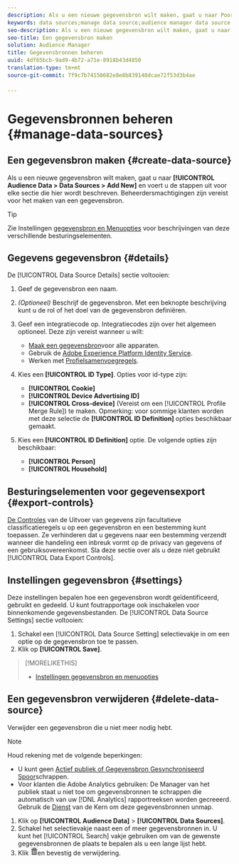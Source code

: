 ```yaml
---
description: Als u een nieuwe gegevensbron wilt maken, gaat u naar Poortgegevens > Gegevensbronnen > Nieuwe toevoegen en voert u de stappen voor elke hier beschreven sectie in. Beheerdersmachtigingen zijn vereist voor het maken van een gegevensbron.
keywords: data sources;manage data source;audience manager data source
seo-description: Als u een nieuwe gegevensbron wilt maken, gaat u naar Poortgegevens > Gegevensbronnen > Nieuwe toevoegen en voert u de stappen voor elke hier beschreven sectie in. Beheerdersmachtigingen zijn vereist voor het maken van een gegevensbron.
seo-title: Een gegevensbron maken
solution: Audience Manager
title: Gegevensbronnen beheren
uuid: 4df65bcb-9ad9-4b72-a71e-8918b43d4850
translation-type: tm+mt
source-git-commit: 7f9c7b74150682e8e8b839148dcae72f53d3b4ae

---
```



# Gegevensbronnen beheren {#manage-data-sources}

## Een gegevensbron maken {#create-data-source}

Als u een nieuwe gegevensbron wilt maken, gaat u naar **[!UICONTROL Audience Data > Data Sources > Add New]** en voert u de stappen uit voor elke sectie die hier wordt beschreven. Beheerdersmachtigingen zijn vereist voor het maken van een gegevensbron.

<!-- create-datasource.xml -->

>[!TIP]
>
>Zie Instellingen [gegevensbron en Menuopties](../features/datasources-list-and-settings.md#settings-menu-options) voor beschrijvingen van deze verschillende besturingselementen.

## Gegevens gegevensbron {#details}

De [!UICONTROL Data Source Details] sectie voltooien:

1. Geef de gegevensbron een naam.
1. *(Optioneel)* Beschrijf de gegevensbron. Met een beknopte beschrijving kunt u de rol of het doel van de gegevensbron definiëren.
1. Geef een integratiecode op. Integratiecodes zijn over het algemeen optioneel. Deze zijn vereist wanneer u wilt:

   * [Maak een gegevensbron](../features/profile-merge-rules/merge-rules-start.md#create-data-source)voor alle apparaten.
   * Gebruik de [Adobe Experience Platform Identity Service](https://marketing.adobe.com/resources/help/en_US/mcvid/).
   * Werken met [Profielsamenvoegregels](../features/profile-merge-rules/merge-rules-start.md).

1. Kies een **[!UICONTROL ID Type]**. Opties voor id-type zijn:

   * **[!UICONTROL Cookie]**
   * **[!UICONTROL Device Advertising ID]**
   * **[!UICONTROL Cross-device]** (Vereist om een [!UICONTROL Profile Merge Rule]) te maken. Opmerking: voor sommige klanten worden met deze selectie de **[!UICONTROL ID Definition]** opties beschikbaar gemaakt.

1. Kies een **[!UICONTROL ID Definition]** optie. De volgende opties zijn beschikbaar:

   * **[!UICONTROL Person]**
   * **[!UICONTROL Household]**

## Besturingselementen voor gegevensexport {#export-controls}

[De Controles](../features/data-export-controls.md) van de Uitvoer van gegevens zijn facultatieve classificatieregels u op een gegevensbron en een bestemming kunt toepassen. Ze verhinderen dat u gegevens naar een bestemming verzendt wanneer die handeling een inbreuk vormt op de privacy van gegevens of een gebruiksovereenkomst. Sla deze sectie over als u deze niet gebruikt [!UICONTROL Data Export Controls].

## Instellingen gegevensbron {#settings}

Deze instellingen bepalen hoe een gegevensbron wordt geïdentificeerd, gebruikt en gedeeld. U kunt foutrapportage ook inschakelen voor binnenkomende gegevensbestanden. De [!UICONTROL Data Source Settings] sectie voltooien:

1. Schakel een [!UICONTROL Data Source Setting] selectievakje in om een optie op de gegevensbron toe te passen.
2. Klik op **[!UICONTROL Save]**.

>[!MORELIKETHIS]
>
>* [Instellingen gegevensbron en menuopties](../features/datasources-list-and-settings.md#settings-menu-options)


## Een gegevensbron verwijderen {#delete-data-source}

<!-- t_datasource_delete.xml -->

Verwijder een gegevensbron die u niet meer nodig hebt.

>[!NOTE]
>
>Houd rekening met de volgende beperkingen:
>
>* U kunt geen [Actief publiek of Gegevensbron Gesynchroniseerd Spoor](../features/traits/client-activity-synced-audience-traits.md)schrappen.
>* Voor klanten die Adobe Analytics gebruiken: De Manager van het publiek staat u niet toe om gegevensbronnen te schrappen die automatisch van uw [!DNL Analytics] rapportreeksen worden gecreeerd. Gebruik de [Dienst](https://marketing.adobe.com/resources/help/en_US/mcloud/) van de Kern om deze gegevensbronnen unmap.


1. Klik op **[!UICONTROL Audience Data]** > **[!UICONTROL Data Sources]**.
1. Schakel het selectievakje naast een of meer gegevensbronnen in.
U kunt het [!UICONTROL Search] vakje gebruiken om van de gewenste gegevensbronnen de plaats te bepalen als u een lange lijst hebt.
1. Klik ![](assets/icon_trash.png)en bevestig de verwijdering.